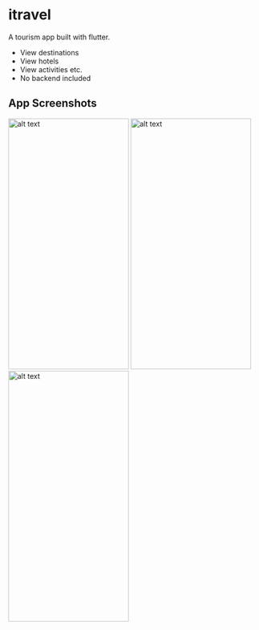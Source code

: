 # itravel

A tourism app built with flutter.
<br>
- View destinations
- View hotels
- View activities etc.
- No backend included

## App Screenshots
<img src="https://user-images.githubusercontent.com/41088100/142068808-8623ea5d-d5cc-416c-9fe2-384213a1411a.png" alt="alt text" width="240" height="500">
<img src="https://user-images.githubusercontent.com/41088100/142068848-e0ed6547-102c-4899-9706-e6a24dd4f9cd.png" alt="alt text" width="240" height="500">
<img src="https://user-images.githubusercontent.com/41088100/142068874-44e1e637-a753-4e01-9699-59544de07e34.png" alt="alt text" width="240" height="500">


<!--  ![Simulator Screen Shot - iPhone 13 - 2021-11-17 at 00 58 00](https://user-images.githubusercontent.com/41088100/142068808-8623ea5d-d5cc-416c-9fe2-384213a1411a.png) -->
<!-- ![Simulator Screen Shot - iPhone 13 - 2021-11-17 at 00 58 04](https://user-images.githubusercontent.com/41088100/142068848-e0ed6547-102c-4899-9706-e6a24dd4f9cd.png) -->
<!-- ![Simulator Screen Shot - iPhone 13 - 2021-11-17 at 01 00 47](https://user-images.githubusercontent.com/41088100/142068874-44e1e637-a753-4e01-9699-59544de07e34.png) -->
